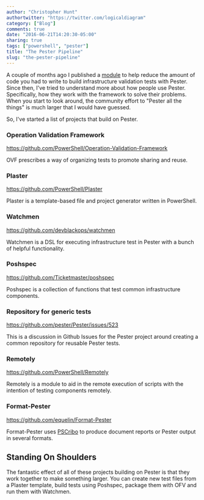 ```yaml
---
author: "Christopher Hunt"
authortwitter: "https://twitter.com/logicaldiagram"
category: ["Blog"]
comments: true
date: "2016-06-21T14:20:30-05:00"
sharing: true
tags: ["powershell", "pester"]
title: "The Pester Pipeline"
slug: "the-pester-pipeline"
---
```


A couple of months ago I published a [module](https://github.com/Ticketmaster/poshspec) to help reduce the amount of code you had to write to build infrastructure validation tests with Pester. Since then, I've tried to understand more about how people use Pester. Specifically, how they work with the framework to solve their problems.
When you start to look around, the community effort to "Pester all the things" is much larger that I would have guessed.

So, I've started a list of projects that build on Pester.

### Operation Validation Framework
https://github.com/PowerShell/Operation-Validation-Framework

OVF prescribes a way of organizing tests to promote sharing and reuse.

### Plaster
https://github.com/PowerShell/Plaster

Plaster is a template-based file and project generator written in PowerShell. 

### Watchmen
https://github.com/devblackops/watchmen

Watchmen is a DSL for executing infrastructure test in Pester with a bunch of helpful functionality.

### Poshspec
https://github.com/Ticketmaster/poshspec

Poshspec is a collection of functions that test common infrastructure components.

### Repository for generic tests
https://github.com/pester/Pester/issues/523

This is a discussion in Github Issues for the Pester project around creating a common repository for reusable Pester tests.

### Remotely 
https://github.com/PowerShell/Remotely

Remotely is a module to aid in the remote execution of scripts with the intention of testing components remotely.

### Format-Pester
https://github.com/equelin/Format-Pester

Format-Pester uses [PSCribo](https://github.com/iainbrighton/PScribo) to produce document reports or Pester output in several formats.

## Standing On Shoulders
The fantastic effect of all of these projects building on Pester is that they work together to make something larger. You can create new test files from a Plaster template, build tests using Poshspec, package them with OFV and run them with Watchmen.